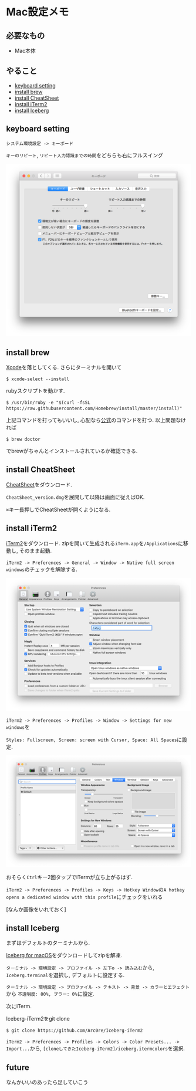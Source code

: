 # Mac設定メモ

## 必要なもの
- Mac本体

## やること
- [keyboard setting](#keyboard-setting)
- [install brew](#install-brew)
- [install CheatSheet](#install-CheatSheet)
- [install iTerm2](#install-iTerm2)
- [install Iceberg](#install-Iceberg)

## keyboard setting

`システム環境設定 -> キーボード`

`キーのリピート`, `リピート入力認識までの時間`をどちらも右にフルスイング

![キーボード設定画面](images/keyboard_setting.png)

## install brew

[Xcode](https://apps.apple.com/jp/app/xcode/id497799835?mt=12)を落としてくる. さらにターミナルを開いて
```
$ xcode-select --install
```

rubyスクリプトを動かす.
```
$ /usr/bin/ruby -e "$(curl -fsSL https://raw.githubusercontent.com/Homebrew/install/master/install)"
```
上記コマンドを打ってもいいし, 心配なら[公式](https://brew.sh/)のコマンドを打つ. 以上問題なければ
```
$ brew doctor
```
でbrewがちゃんとインストールされているか確認できる.

## install CheatSheet

[CheatSheet](https://www.cheatsheetapp.com/CheatSheet/)をダウンロード.

`CheatSheet_version.dmg`を展開して以降は画面に従えばOK.

`⌘`キー長押しでCheatSheetが開くようになる.

## install iTerm2

[iTerm2](https://www.iterm2.com/)をダウンロード. zipを開いて生成される`iTerm.app`を`/Applications`に移動し, そのまま起動.

`iTerm2 -> Preferences -> General -> Window -> Native full screen windows`のチェックを解除する.

![iTerm設定画面](images/iterm_setting_01.png)

`iTerm2 -> Preferences -> Profiles -> Window -> Settings for new  windows`を

`Styles: Fullscreen, Screen: screen with Cursor, Space: All Spaces`に設定.

![iTerm設定画面2](images/iterm_setting_02.png)

おそらく`Ctrl`キー2回タップでiTermが立ち上がるはず.

`iTerm2 -> Preferences -> Profiles -> Keys -> Hotkey Window`の`A hotkey opens a dedicated window with this profile`にチェックをいれる

[なんか画像をいれておく]

## install Iceberg

まずはデフォルトのターミナルから.

[Iceberg for macOS](http://cocopon.github.io/iceberg.vim/#macosTerminalApp)をダウンロードしてzipを解凍.

`ターミナル -> 環境設定 -> プロファイル -> 左下⚙ -> 読み込む`から, `Iceberg.terminal`を選択し, デフォルトに設定する.

`ターミナル -> 環境設定 -> プロファイル -> テキスト -> 背景 -> カラーとエフェクト`から
`不透明度: 80%, ブラー: 0%`に設定.

次にiTerm.

Iceberg-iTerm2をgit clone

```
$ git clone https://github.com/Arc0re/Iceberg-iTerm2
```

`iTerm2 -> Preferences -> Profiles -> Colors -> Color Presets... -> Import...`から, `[cloneしてきたIceberg-iTerm2]/iceberg.itermcolors`を選択.

## future
なんかいいのあったら足していこう
